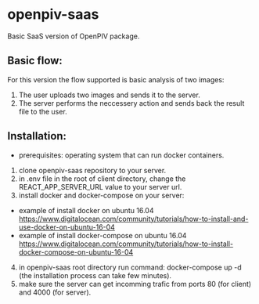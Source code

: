 # openpiv-saas

Basic SaaS version of OpenPIV package.

## Basic flow:
For this version the flow supported is basic analysis of two images:
1. The user uploads two images and sends it to the server.
2. The server performs the neccessery action and sends back the result file to the user.

## Installation:
* prerequisites: operating system that can run docker containers.
1. clone openpiv-saas repository to your server.
2. in .env file in the root of client directory, change the REACT_APP_SERVER_URL value to your server url.
3. install docker and docker-compose on your server:
  - example of install docker on ubuntu 16.04 https://www.digitalocean.com/community/tutorials/how-to-install-and-use-docker-on-ubuntu-16-04
  -  example of install docker-compose on ubuntu 16.04 https://www.digitalocean.com/community/tutorials/how-to-install-docker-compose-on-ubuntu-16-04
4. in openpiv-saas root directory run command: docker-compose up -d (the installation process can take few minutes).
5. make sure the server can get incomming trafic from ports 80 (for client) and 4000 (for server).
